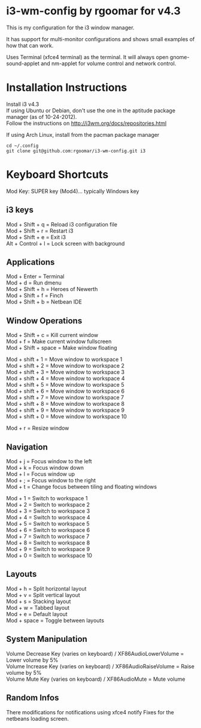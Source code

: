 # i3-wm-config by rgoomar for v4.3


This is my configuration for the i3 window manager.

It has support for multi-monitor configurations and shows small examples of how that can work. 

Uses Terminal (xfce4 terminal) as the terminal.
It will always open gnome-sound-applet and nm-applet for volume control and network control. 

# Installation Instructions
Install i3 v4.3  
If using Ubuntu or Debian, don't use the one in the aptitude package manager (as of 10-24-2012).  
Follow the instructions on http://i3wm.org/docs/repositories.html  

If using Arch Linux, install from the pacman package manager

`cd ~/.config`  
`git clone git@github.com:rgoomar/i3-wm-config.git i3`

# Keyboard Shortcuts

Mod Key: SUPER key (Mod4)... typically Windows key

## i3 keys
Mod + Shift + q = Reload i3 configuration file  
Mod + Shift + r = Restart i3  
Mod + Shift + e = Exit i3  
Alt + Control + l = Lock screen with background  

## Applications
Mod + Enter = Terminal  
Mod + d = Run dmenu  
Mod + Shift + h = Heroes of Newerth  
Mod + Shift + f = Finch  
Mod + Shift + b = Netbean IDE

## Window Operations
Mod + Shift + c = Kill current window  
Mod + f = Make current window fullscreen  
Mod + Shift + space = Make window floating  

Mod + shift + 1 = Move window to workspace 1  
Mod + shift + 2 = Move window to workspace 2  
Mod + shift + 3 = Move window to workspace 3  
Mod + shift + 4 = Move window to workspace 4  
Mod + shift + 5 = Move window to workspace 5  
Mod + shift + 6 = Move window to workspace 6  
Mod + shift + 7 = Move window to workspace 7  
Mod + shift + 8 = Move window to workspace 8  
Mod + shift + 9 = Move window to workspace 9  
Mod + shift + 0 = Move window to workspace 10  

Mod + r = Resize window  

## Navigation
Mod + j = Focus window to the left  
Mod + k = Focus window down  
Mod + l = Focus window up  
Mod + ; = Focus window to the right  
Mod + t = Change focus between tiling and floating windows  

Mod + 1 = Switch to workspace 1  
Mod + 2 = Switch to workspace 2  
Mod + 3 = Switch to workspace 3  
Mod + 4 = Switch to workspace 4  
Mod + 5 = Switch to workspace 5  
Mod + 6 = Switch to workspace 6  
Mod + 7 = Switch to workspace 7  
Mod + 8 = Switch to workspace 8  
Mod + 9 = Switch to workspace 9  
Mod + 0 = Switch to workspace 10  

## Layouts
Mod + h = Split horizontal layout  
Mod + v = Split vertical layout  
Mod + s = Stacking layout  
Mod + w = Tabbed layout  
Mod + e = Default layout  
Mod + space = Toggle between layouts  

## System Manipulation
Volume Decrease Key (varies on keyboard) / XF86AudioLowerVolume = Lower volume by 5%  
Volume Increase Key (varies on keyboard) / XF86AudioRaiseVolume = Raise volume by 5%  
Volume Mute Key (varies on keyboard) / XF86AudioMute = Mute volume  

## Random Infos
There modifications for notifications using xfce4 notify
Fixes for the netbeans loading screen.
